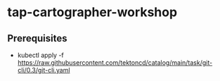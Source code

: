 # tap-cartographer-workshop

## Prerequisites

- kubectl apply -f https://raw.githubusercontent.com/tektoncd/catalog/main/task/git-cli/0.3/git-cli.yaml
